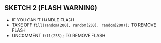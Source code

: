 ## SKETCH 2 (FLASH WARNING)

- IF YOU CAN'T HANDLE FLASH
- TAKE OFF `fill(random(200), random(200), random(200));` TO REMOVE FLASH
- UNCOMMENT `fill(255);` TO REMOVE FLASH

